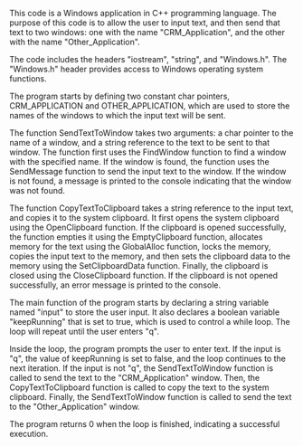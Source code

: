 This code is a Windows application in C++ programming language. The purpose of this code is to allow the user to input text, and then send that text to two windows: one with the name "CRM_Application", and the other with the name "Other_Application".

The code includes the headers "iostream", "string", and "Windows.h". The "Windows.h" header provides access to Windows operating system functions.

The program starts by defining two constant char pointers, CRM_APPLICATION and OTHER_APPLICATION, which are used to store the names of the windows to which the input text will be sent.

The function SendTextToWindow takes two arguments: a char pointer to the name of a window, and a string reference to the text to be sent to that window. The function first uses the FindWindow function to find a window with the specified name. If the window is found, the function uses the SendMessage function to send the input text to the window. If the window is not found, a message is printed to the console indicating that the window was not found.

The function CopyTextToClipboard takes a string reference to the input text, and copies it to the system clipboard. It first opens the system clipboard using the OpenClipboard function. If the clipboard is opened successfully, the function empties it using the EmptyClipboard function, allocates memory for the text using the GlobalAlloc function, locks the memory, copies the input text to the memory, and then sets the clipboard data to the memory using the SetClipboardData function. Finally, the clipboard is closed using the CloseClipboard function. If the clipboard is not opened successfully, an error message is printed to the console.

The main function of the program starts by declaring a string variable named "input" to store the user input. It also declares a boolean variable "keepRunning" that is set to true, which is used to control a while loop. The loop will repeat until the user enters "q".

Inside the loop, the program prompts the user to enter text. If the input is "q", the value of keepRunning is set to false, and the loop continues to the next iteration. If the input is not "q", the SendTextToWindow function is called to send the text to the "CRM_Application" window. Then, the CopyTextToClipboard function is called to copy the text to the system clipboard. Finally, the SendTextToWindow function is called to send the text to the "Other_Application" window.

The program returns 0 when the loop is finished, indicating a successful execution.
